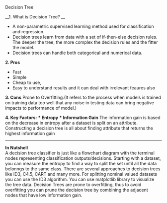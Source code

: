 Decision Tree

__1. What is Decision Tree? __
- A non-parametric supervised learning method used for classification and regression. <br>
- Decision trees learn from data with a set of if-then-else decision rules. The deeper the tree, the more complex the decision rules and the fitter the model.<br>
- Decision trees can handle both categorical and numerical data.

__2. Pros__
- Fast
- Simple
- Cheap to use, 
- Easy to understand results and it can deal with irrelevant feaures also

__3. Cons__
Prone to Overfitting.(It refers to the process when models is trained on training data too well that any noise in testing data can bring negative impacts to performance of model.)

__4. Key Factors:__
__* Entropy__
__* Information Gain__
The information gain is based on the decrease in entropy after a dataset is split on an attribute. Constructing a decision tree is all about finding attribute that returns the highest information gain 


---
__In Nutshell__<br>
A decision tree classifier is just like a flowchart diagram with the terminal nodes representing classification outputs/decisions. Starting with a dataset, you can measure the entropy to find a way to split the set until all the data belonngs to the same class. There are several approaches to decision trees like ID3, C4.5, CART and many more. For splitting nominal valued datasets you can use the ID3 algorithm. You can use matplotlib library to visualize the tree data. Decision Trees are prone to overfitting, thus to avoid overfitting you can prune the decision tree by combining the adjacent nodes that have low information gain.
